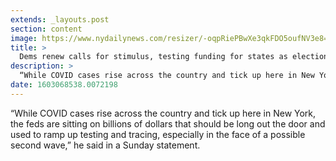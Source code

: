 ```yaml
--- 
extends: _layouts.post 
section: content 
image: https://www.nydailynews.com/resizer/-oqpRiePBwXe3qkFDO5oufNV3e8=/1200x0/center/middle/cloudfront-us-east-1.images.arcpublishing.com/tronc/J4PC5AP3A5GY3BDKC4D7TQQCQY.JPG 
title: > 
  Dems renew calls for stimulus, testing funding for states as election nears 
description: > 
  “While COVID cases rise across the country and tick up here in New York, the feds are sitting on billions of dollars that should be long out the door and used to ramp up testing and tracing, especially in the face of a possible second wave,” he said in a Sunday statement. 
date: 1603068538.0072198 
--- 
```

“While COVID cases rise across the country and tick up here in New York, the feds are sitting on billions of dollars that should be long out the door and used to ramp up testing and tracing, especially in the face of a possible second wave,” he said in a Sunday statement.